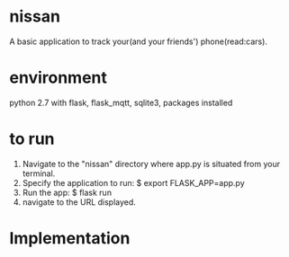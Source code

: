 # nissan
A basic application to track your(and your friends') phone(read:cars).

# environment
python 2.7
with flask, flask_mqtt, sqlite3, packages installed

# to run
1. Navigate to the "nissan" directory where app.py is situated from your terminal.
2. Specify the application to run: $ export FLASK_APP=app.py
3. Run the app: $ flask run
4. navigate to the URL displayed.

# Implementation
